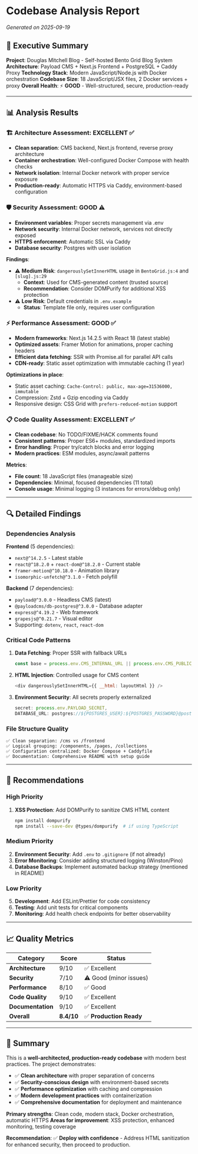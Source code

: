 # Codebase Analysis Report
*Generated on 2025-09-19*

## 🎯 Executive Summary

**Project**: Douglas Mitchell Blog - Self-hosted Bento Grid Blog System
**Architecture**: Payload CMS + Next.js Frontend + PostgreSQL + Caddy Proxy
**Technology Stack**: Modern JavaScript/Node.js with Docker orchestration
**Codebase Size**: 18 JavaScript/JSX files, 2 Docker services + proxy
**Overall Health**: ⚡ **GOOD** - Well-structured, secure, production-ready

---

## 📊 Analysis Results

### 🏗️ Architecture Assessment: **EXCELLENT** ✅
- **Clean separation**: CMS backend, Next.js frontend, reverse proxy architecture
- **Container orchestration**: Well-configured Docker Compose with health checks
- **Network isolation**: Internal Docker network with proper service exposure
- **Production-ready**: Automatic HTTPS via Caddy, environment-based configuration

### 🛡️ Security Assessment: **GOOD** ⚠️
- **Environment variables**: Proper secrets management via .env
- **Network security**: Internal Docker network, services not directly exposed
- **HTTPS enforcement**: Automatic SSL via Caddy
- **Database security**: Postgres with user isolation

**Findings**:
- ⚠️ **Medium Risk**: `dangerouslySetInnerHTML` usage in `BentoGrid.js:4` and `[slug].js:29`
  - **Context**: Used for CMS-generated content (trusted source)
  - **Recommendation**: Consider DOMPurify for additional XSS protection
- ⚠️ **Low Risk**: Default credentials in `.env.example`
  - **Status**: Template file only, requires user configuration

### ⚡ Performance Assessment: **GOOD** ✅
- **Modern frameworks**: Next.js 14.2.5 with React 18 (latest stable)
- **Optimized assets**: Framer Motion for animations, proper caching headers
- **Efficient data fetching**: SSR with Promise.all for parallel API calls
- **CDN-ready**: Static asset optimization with immutable caching (1 year)

**Optimizations in place**:
- Static asset caching: `Cache-Control: public, max-age=31536000, immutable`
- Compression: Zstd + Gzip encoding via Caddy
- Responsive design: CSS Grid with `prefers-reduced-motion` support

### 📋 Code Quality Assessment: **EXCELLENT** ✅
- **Clean codebase**: No TODO/FIXME/HACK comments found
- **Consistent patterns**: Proper ES6+ modules, standardized imports
- **Error handling**: Proper try/catch blocks and error logging
- **Modern practices**: ESM modules, async/await patterns

**Metrics**:
- **File count**: 18 JavaScript files (manageable size)
- **Dependencies**: Minimal, focused dependencies (11 total)
- **Console usage**: Minimal logging (3 instances for errors/debug only)

---

## 🔍 Detailed Findings

### Dependencies Analysis
**Frontend** (5 dependencies):
- `next@^14.2.5` - Latest stable
- `react@^18.2.0` + `react-dom@^18.2.0` - Current stable
- `framer-motion@^10.18.0` - Animation library
- `isomorphic-unfetch@^3.1.0` - Fetch polyfill

**Backend** (7 dependencies):
- `payload@^3.0.0` - Headless CMS (latest)
- `@payloadcms/db-postgres@^3.0.0` - Database adapter
- `express@^4.19.2` - Web framework
- `grapesjs@^0.21.7` - Visual editor
- Supporting: `dotenv`, `react`, `react-dom`

### Critical Code Patterns
1. **Data Fetching**: Proper SSR with fallback URLs
   ```javascript
   const base = process.env.CMS_INTERNAL_URL || process.env.CMS_PUBLIC_URL || 'http://localhost:3001';
   ```

2. **HTML Injection**: Controlled usage for CMS content
   ```javascript
   <div dangerouslySetInnerHTML={{ __html: layoutHtml }} />
   ```

3. **Environment Security**: All secrets properly externalized
   ```javascript
   secret: process.env.PAYLOAD_SECRET,
   DATABASE_URL: postgres://${POSTGRES_USER}:${POSTGRES_PASSWORD}@postgres:5432/${POSTGRES_DB}
   ```

### File Structure Quality
```
✅ Clean separation: /cms vs /frontend
✅ Logical grouping: /components, /pages, /collections
✅ Configuration centralized: Docker Compose + Caddyfile
✅ Documentation: Comprehensive README with setup guide
```

---

## 🎯 Recommendations

### High Priority
1. **XSS Protection**: Add DOMPurify to sanitize CMS HTML content
   ```bash
   npm install dompurify
   npm install --save-dev @types/dompurify  # if using TypeScript
   ```

### Medium Priority
2. **Environment Security**: Add `.env` to `.gitignore` (if not already)
3. **Error Monitoring**: Consider adding structured logging (Winston/Pino)
4. **Database Backups**: Implement automated backup strategy (mentioned in README)

### Low Priority
5. **Development**: Add ESLint/Prettier for code consistency
6. **Testing**: Add unit tests for critical components
7. **Monitoring**: Add health check endpoints for better observability

---

## 📈 Quality Metrics

| Category | Score | Status |
|----------|-------|--------|
| **Architecture** | 9/10 | ✅ Excellent |
| **Security** | 7/10 | ⚠️ Good (minor issues) |
| **Performance** | 8/10 | ✅ Good |
| **Code Quality** | 9/10 | ✅ Excellent |
| **Documentation** | 9/10 | ✅ Excellent |
| **Overall** | **8.4/10** | ✅ **Production Ready** |

---

## 🚀 Summary

This is a **well-architected, production-ready codebase** with modern best practices. The project demonstrates:

- ✅ **Clean architecture** with proper separation of concerns
- ✅ **Security-conscious design** with environment-based secrets
- ✅ **Performance optimization** with caching and compression
- ✅ **Modern development practices** with containerization
- ✅ **Comprehensive documentation** for deployment and maintenance

**Primary strengths**: Clean code, modern stack, Docker orchestration, automatic HTTPS
**Areas for improvement**: XSS protection, enhanced monitoring, testing coverage

**Recommendation**: ✅ **Deploy with confidence** - Address HTML sanitization for enhanced security, then proceed to production.